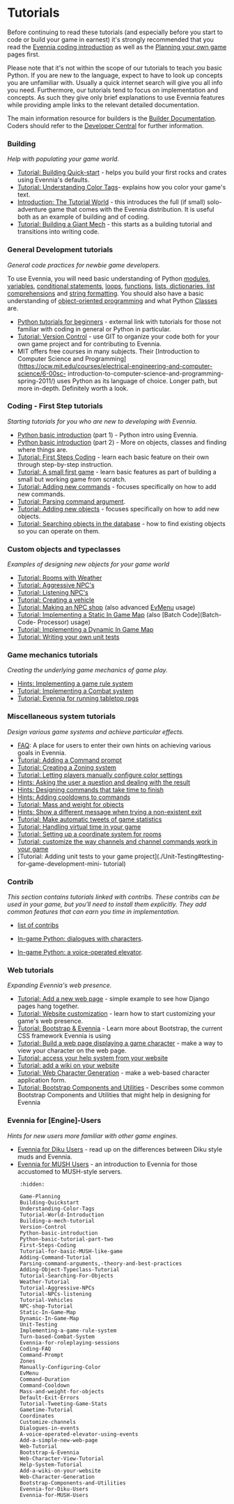 # Tutorials


Before continuing to read these tutorials (and especially before you start to code or build your
game in earnest) it's strongly recommended that you read the
[Evennia coding introduction](./Coding-Introduction) as well as the [Planning your own game](./Game-Planning) pages first.

Please note that it's not within the scope of our tutorials to teach you basic Python. If you are
new to the language, expect to have to look up concepts you are unfamiliar with. Usually a quick
internet search will give you all info you need. Furthermore, our tutorials tend to focus on
implementation and concepts. As such they give only brief explanations to use Evennia features while
providing ample links to the relevant detailed documentation.

The main information resource for builders is the [Builder Documentation](./Builder-Docs). Coders
should refer to the [Developer Central](./Developer-Central) for further information.

### Building

_Help with populating your game world._

- [Tutorial: Building Quick-start](./Building-Quickstart) - helps you build your first rocks and
crates using Evennia's defaults.
- [Tutorial: Understanding Color Tags](./Understanding-Color-Tags)- explains how you color your game's
text.
- [Introduction: The Tutorial World](./Tutorial-World-Introduction) - this introduces the full (if
small) solo-adventure game that comes with the Evennia distribution. It is useful both as an example
of building and of coding.
- [Tutorial: Building a Giant Mech](./Building-a-mech-tutorial) - this starts as a building tutorial
and transitions into writing code.

### General Development tutorials

_General code practices for newbie game developers._

To use Evennia, you will need basic understanding of Python
[modules](http://docs.python.org/3.7/tutorial/modules.html),
[variables](http://www.tutorialspoint.com/python/python_variable_types.htm), [conditional statements](http://docs.python.org/tutorial/controlflow.html#if-statements),
[loops](http://docs.python.org/tutorial/controlflow.html#for-statements),
[functions](http://docs.python.org/tutorial/controlflow.html#defining-functions), [lists, dictionaries, list comprehensions](http://docs.python.org/tutorial/datastructures.html) and [string formatting](http://docs.python.org/tutorial/introduction.html#strings). You should also have a basic
understanding of [object-oriented programming](http://www.tutorialspoint.com/python/python_classes_objects.htm) and what Python
[Classes](http://docs.python.org/tutorial/classes.html) are.

- [Python tutorials for beginners](https://wiki.python.org/moin/BeginnersGuide/NonProgrammers) -
external link with tutorials for those not familiar with coding in general or Python in particular.
- [Tutorial: Version Control](./Version-Control) - use GIT to organize your code both for your own
game project and for contributing to Evennia.
- MIT offers free courses in many subjects.  Their [Introduction to Computer Science and Programming](https://ocw.mit.edu/courses/electrical-engineering-and-computer-science/6-00sc-
introduction-to-computer-science-and-programming-spring-2011/) uses Python as its language of
choice.  Longer path, but more in-depth.  Definitely worth a look.

### Coding - First Step tutorials

_Starting tutorials for you who are new to developing with Evennia._

- [Python basic introduction](./Python-basic-introduction) (part 1) - Python intro using Evennia.
- [Python basic introduction](./Python-basic-tutorial-part-two) (part 2) - More on objects, classes
and finding where things are.
- [Tutorial: First Steps Coding](./First-Steps-Coding) - learn each basic feature on their own through
step-by-step instruction.
- [Tutorial: A small first game](./Tutorial-for-basic-MUSH-like-game) - learn basic features as part
of building a small but working game from scratch.
- [Tutorial: Adding new commands](./Adding-Command-Tutorial) - focuses specifically on how to add new
commands.
- [Tutorial: Parsing command argument](./Parsing-command-arguments,-theory-and-best-practices).
- [Tutorial: Adding new objects](./Adding-Object-Typeclass-Tutorial) - focuses specifically on how to
add new objects.
- [Tutorial: Searching objects in the database](./Tutorial-Searching-For-Objects) - how to find
existing objects so you can operate on them.


### Custom objects and typeclasses

_Examples of designing new objects for your game world_

- [Tutorial: Rooms with Weather](./Weather-Tutorial)
- [Tutorial: Aggressive NPC's](./Tutorial-Aggressive-NPCs)
- [Tutorial: Listening NPC's](./Tutorial-NPCs-listening)
- [Tutorial: Creating a vehicle](./Tutorial-Vehicles)
- [Tutorial: Making an NPC shop](./NPC-shop-Tutorial) (also advanced [EvMenu](./EvMenu) usage)
- [Tutorial: Implementing a Static In Game Map](./Static-In-Game-Map) (also [Batch Code](Batch-Code-
Processor) usage)
- [Tutorial: Implementing a Dynamic In Game Map](./Dynamic-In-Game-Map)
- [Tutorial: Writing your own unit tests](./Unit-Testing#testing-for-game-development-mini-tutorial)

### Game mechanics tutorials

_Creating the underlying game mechanics of game play._

- [Hints: Implementing a game rule system](./Implementing-a-game-rule-system)
- [Tutorial: Implementing a Combat system](./Turn-based-Combat-System)
- [Tutorial: Evennia for running tabletop rpgs](./Evennia-for-roleplaying-sessions)

### Miscellaneous system tutorials

_Design various game systems and achieve particular effects._

- [FAQ](./Coding-FAQ): A place for users to enter their own hints on achieving various goals in
Evennia.
- [Tutorial: Adding a Command prompt](./Command-Prompt)
- [Tutorial: Creating a Zoning system](./Zones)
- [Tutorial: Letting players manually configure color settings](./Manually-Configuring-Color)
- [Hints: Asking the user a question and dealing with the result](./EvMenu#ask-for-simple-input)
- [Hints: Designing commands that take time to finish](./Command-Duration)
- [Hints: Adding cooldowns to commands](./Command-Cooldown)
- [Tutorial: Mass and weight for objects](./Mass-and-weight-for-objects)
- [Hints: Show a different message when trying a non-existent exit](./Default-Exit-Errors)
- [Tutorial: Make automatic tweets of game statistics](./Tutorial-Tweeting-Game-Stats)
- [Tutorial: Handling virtual time in your game](./Gametime-Tutorial)
- [Tutorial: Setting up a coordinate system for rooms](./Coordinates)
- [Tutorial: customize the way channels and channel commands work in your game](./Customize-channels)
- [Tutorial: Adding unit tests to your game project](./Unit-Testing#testing-for-game-development-mini- tutorial)

### Contrib

_This section contains tutorials linked with contribs.  These contribs can be used in your game, but
you'll need to install them explicitly.  They add common features that can earn you time in
implementation._

- [list of contribs](https://github.com/evennia/evennia/blob/master/evennia/contrib/README.md)

- [In-game Python: dialogues with characters](./Dialogues-in-events).
- [In-game Python: a voice-operated elevator](./A-voice-operated-elevator-using-events).

### Web tutorials

_Expanding Evennia's web presence._

- [Tutorial: Add a new web page](./Add-a-simple-new-web-page) - simple example to see how Django pages
hang together.
- [Tutorial: Website customization](./Web-Tutorial) - learn how to start customizing your game's web
presence.
- [Tutorial: Bootstrap & Evennia](./Bootstrap-&-Evennia) - Learn more about Bootstrap, the current CSS
framework Evennia is using
- [Tutorial: Build a web page displaying a game character](./Web-Character-View-Tutorial) - make a way
to view your character on the web page.
- [Tutorial: access your help system from your website](./Help-System-Tutorial)
- [Tutorial: add a wiki on your website](./Add-a-wiki-on-your-website)
- [Tutorial: Web Character Generation](Web-Character-Generation/) - make a web-based character
application form.
- [Tutorial: Bootstrap Components and Utilities](./Bootstrap-Components-and-Utilities) - Describes
some common Bootstrap Components and Utilities that might help in designing for Evennia

### Evennia for [Engine]-Users

_Hints for new users more familiar with other game engines._

- [Evennia for Diku Users](./Evennia-for-Diku-Users) - read up on the differences between Diku style
muds and Evennia.
- [Evennia for MUSH Users](./Evennia-for-MUSH-Users) - an introduction to Evennia for those accustomed
to MUSH-style servers.


```toctree::
    :hidden:

    Game-Planning
    Building-Quickstart
    Understanding-Color-Tags
    Tutorial-World-Introduction
    Building-a-mech-tutorial
    Version-Control
    Python-basic-introduction
    Python-basic-tutorial-part-two
    First-Steps-Coding
    Tutorial-for-basic-MUSH-like-game
    Adding-Command-Tutorial
    Parsing-command-arguments,-theory-and-best-practices
    Adding-Object-Typeclass-Tutorial
    Tutorial-Searching-For-Objects
    Weather-Tutorial
    Tutorial-Aggressive-NPCs
    Tutorial-NPCs-listening
    Tutorial-Vehicles
    NPC-shop-Tutorial
    Static-In-Game-Map
    Dynamic-In-Game-Map
    Unit-Testing
    Implementing-a-game-rule-system
    Turn-based-Combat-System
    Evennia-for-roleplaying-sessions
    Coding-FAQ
    Command-Prompt
    Zones
    Manually-Configuring-Color
    EvMenu
    Command-Duration
    Command-Cooldown
    Mass-and-weight-for-objects
    Default-Exit-Errors
    Tutorial-Tweeting-Game-Stats
    Gametime-Tutorial
    Coordinates
    Customize-channels
    Dialogues-in-events
    A-voice-operated-elevator-using-events
    Add-a-simple-new-web-page
    Web-Tutorial
    Bootstrap-&-Evennia
    Web-Character-View-Tutorial
    Help-System-Tutorial
    Add-a-wiki-on-your-website
    Web-Character-Generation
    Bootstrap-Components-and-Utilities
    Evennia-for-Diku-Users
    Evennia-for-MUSH-Users

```
